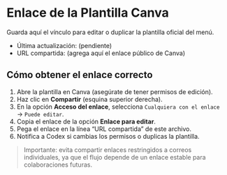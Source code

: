 # Enlace de la Plantilla Canva

Guarda aquí el vínculo para editar o duplicar la plantilla oficial del menú.

- Última actualización: (pendiente)
- URL compartida: (agrega aquí el enlace público de Canva)

## Cómo obtener el enlace correcto
1. Abre la plantilla en Canva (asegúrate de tener permisos de edición).
2. Haz clic en **Compartir** (esquina superior derecha).
3. En la opción **Acceso del enlace**, selecciona `Cualquiera con el enlace` → `Puede editar`.
4. Copia el enlace de la opción **Enlace para editar**.
5. Pega el enlace en la línea “URL compartida” de este archivo.
6. Notifica a Codex si cambias los permisos o duplicas la plantilla.

> Importante: evita compartir enlaces restringidos a correos individuales, ya que el flujo depende de un enlace estable para colaboraciones futuras.
